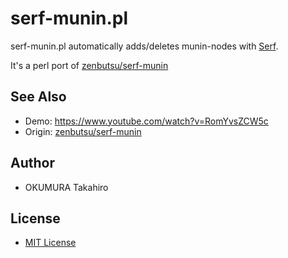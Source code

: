 # serf-munin.pl

serf-munin.pl automatically adds/deletes munin-nodes with [Serf](http://www.serfdom.io).

It's a perl port of [zenbutsu/serf-munin](https://github.com/zembutsu/serf-munin)

## See Also

- Demo: https://www.youtube.com/watch?v=RomYvsZCW5c
- Origin: [zenbutsu/serf-munin](https://github.com/zembutsu/serf-munin)

## Author

- OKUMURA Takahiro

## License

- [MIT License](LICENSE)
